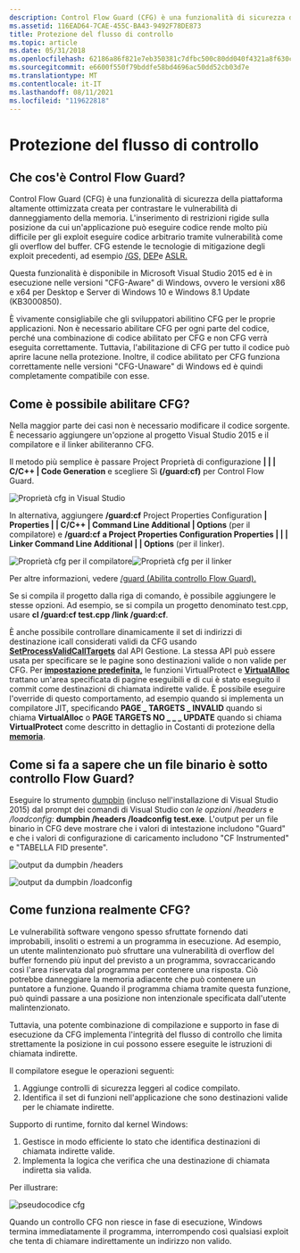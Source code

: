 ```yaml
---
description: Control Flow Guard (CFG) è una funzionalità di sicurezza della piattaforma altamente ottimizzata creata per contrastare le vulnerabilità di danneggiamento della memoria.
ms.assetid: 116EAD64-7CAE-455C-BA43-9492F78DE873
title: Protezione del flusso di controllo
ms.topic: article
ms.date: 05/31/2018
ms.openlocfilehash: 62186a86f821e7eb350381c7dfbc500c80dd040f4321a8f630c7d408937a8460
ms.sourcegitcommit: e6600f550f79bddfe58bd4696ac50dd52cb03d7e
ms.translationtype: MT
ms.contentlocale: it-IT
ms.lasthandoff: 08/11/2021
ms.locfileid: "119622818"
---
```

# <a name="control-flow-guard"></a>Protezione del flusso di controllo

## <a name="what-is-control-flow-guard"></a>Che cos'è Control Flow Guard?

Control Flow Guard (CFG) è una funzionalità di sicurezza della piattaforma altamente ottimizzata creata per contrastare le vulnerabilità di danneggiamento della memoria. L'inserimento di restrizioni rigide sulla posizione da cui un'applicazione può eseguire codice rende molto più difficile per gli exploit eseguire codice arbitrario tramite vulnerabilità come gli overflow del buffer. CFG estende le tecnologie di mitigazione degli exploit precedenti, ad esempio [/GS,](/cpp/build/reference/gs-buffer-security-check?view=vs-2019) [DEP](../memory/data-execution-prevention.md)e [ASLR.](/archive/blogs/michael_howard/address-space-layout-randomization-in-windows-vista)

Questa funzionalità è disponibile in Microsoft Visual Studio 2015 ed è in esecuzione nelle versioni "CFG-Aware" di Windows, ovvero le versioni x86 e x64 per Desktop e Server di Windows 10 e Windows 8.1 Update (KB3000850).

È vivamente consigliabile che gli sviluppatori abilitino CFG per le proprie applicazioni. Non è necessario abilitare CFG per ogni parte del codice, perché una combinazione di codice abilitato per CFG e non CFG verrà eseguita correttamente. Tuttavia, l'abilitazione di CFG per tutto il codice può aprire lacune nella protezione. Inoltre, il codice abilitato per CFG funziona correttamente nelle versioni "CFG-Unaware" di Windows ed è quindi completamente compatibile con esse.

## <a name="how-can-i-enable-cfg"></a>Come è possibile abilitare CFG?

Nella maggior parte dei casi non è necessario modificare il codice sorgente. È necessario aggiungere un'opzione al progetto Visual Studio 2015 e il compilatore e il linker abiliteranno CFG.

Il metodo più semplice è passare Project Proprietà di configurazione **\| \| \| C/C++ \| Code Generation** e scegliere Sì **(/guard:cf)** per Control Flow Guard.

![Proprietà cfg in Visual Studio](images/cfg-vs.png)

In alternativa, aggiungere **/guard:cf** Project Properties Configuration **\| Properties \| \| C/C++ \| Command Line Additional \| Options** (per il compilatore) e **/guard:cf** **a Project Properties Configuration Properties \| \| \| Linker Command Line Additional \| \| Options** (per il linker).

![Proprietà cfg per il compilatore](images/cfg-compiler.png)![Proprietà cfg per il linker](images/cfg-linker.png)

Per altre informazioni, vedere [/guard (Abilita controllo Flow Guard).](/cpp/build/reference/guard-enable-control-flow-guard?view=vs-2019)

Se si compila il progetto dalla riga di comando, è possibile aggiungere le stesse opzioni. Ad esempio, se si compila un progetto denominato test.cpp, usare **cl /guard:cf test.cpp /link /guard:cf**.

È anche possibile controllare dinamicamente il set di indirizzi di destinazione icall considerati validi da CFG usando [**SetProcessValidCallTargets**](/windows/desktop/api/memoryapi/nf-memoryapi-setprocessvalidcalltargets) dal API Gestione. La stessa API può essere usata per specificare se le pagine sono destinazioni valide o non valide per CFG. Per [**impostazione predefinita,**](/windows/desktop/api/memoryapi/nf-memoryapi-virtualprotect) le funzioni VirtualProtect e [**VirtualAlloc**](/windows/desktop/api/memoryapi/nf-memoryapi-virtualalloc) trattano un'area specificata di pagine eseguibili e di cui è stato eseguito il commit come destinazioni di chiamata indirette valide. È possibile eseguire l'override di questo comportamento, ad esempio quando si implementa un compilatore JIT, specificando **PAGE \_ TARGETS \_ INVALID** quando si chiama **VirtualAlloc** o **PAGE TARGETS NO \_ \_ \_ UPDATE** quando si chiama **VirtualProtect** come descritto in dettaglio in Costanti di protezione della [**memoria**](/windows/desktop/Memory/memory-protection-constants).

## <a name="how-do-i-tell-that-a-binary-is-under-control-flow-guard"></a>Come si fa a sapere che un file binario è sotto controllo Flow Guard?

Eseguire lo strumento [dumpbin](/cpp/build/reference/dumpbin-reference) (incluso nell'installazione di Visual Studio 2015) dal prompt dei comandi di Visual Studio con *le opzioni /headers* e */loadconfig:* **dumpbin /headers /loadconfig test.exe**. L'output per un file binario in CFG deve mostrare che i valori di intestazione includono "Guard" e che i valori di configurazione di caricamento includono "CF Instrumented" e "TABELLA FID presente".

![output da dumpbin /headers](images/cfg-dumpbin-headers.png)

![output da dumpbin /loadconfig](images/cfg-dumpbin-loadconfig.png)

## <a name="how-does-cfg-really-work"></a>Come funziona realmente CFG?

Le vulnerabilità software vengono spesso sfruttate fornendo dati improbabili, insoliti o estremi a un programma in esecuzione. Ad esempio, un utente malintenzionato può sfruttare una vulnerabilità di overflow del buffer fornendo più input del previsto a un programma, sovraccaricando così l'area riservata dal programma per contenere una risposta. Ciò potrebbe danneggiare la memoria adiacente che può contenere un puntatore a funzione. Quando il programma chiama tramite questa funzione, può quindi passare a una posizione non intenzionale specificata dall'utente malintenzionato.

Tuttavia, una potente combinazione di compilazione e supporto in fase di esecuzione da CFG implementa l'integrità del flusso di controllo che limita strettamente la posizione in cui possono essere eseguite le istruzioni di chiamata indirette.

Il compilatore esegue le operazioni seguenti:

1.  Aggiunge controlli di sicurezza leggeri al codice compilato.
2.  Identifica il set di funzioni nell'applicazione che sono destinazioni valide per le chiamate indirette.

Supporto di runtime, fornito dal kernel Windows:

1.  Gestisce in modo efficiente lo stato che identifica destinazioni di chiamata indirette valide.
2.  Implementa la logica che verifica che una destinazione di chiamata indiretta sia valida.

Per illustrare:

![pseudocodice cfg](images/cfg-pseudocode.jpg)

Quando un controllo CFG non riesce in fase di esecuzione, Windows termina immediatamente il programma, interrompendo così qualsiasi exploit che tenta di chiamare indirettamente un indirizzo non valido.

 

 
